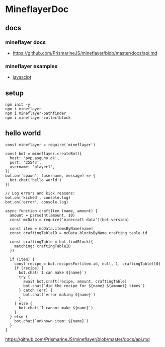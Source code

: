 # MineflayerDoc
## docs
### mineflayer docs
- https://github.com/PrismarineJS/mineflayer/blob/master/docs/api.md
### mineflayer examples
- [javascipt](https://github.com/PrismarineJS/mineflayer/tree/master/examples)
## setup
```
npm init -y
npm i mineflayer
npm i mineflayer-pathfinder
npm i mineflayer-collectblock
```
## hello world
```
const mineflayer = require('mineflayer')

const bot = mineflayer.createBot({
  host: 'pvp.asguho.dk',
  port: '25543',
  username: 'player1',
})
bot.on('spawn', (username, message) => {
  bot.chat('hello world')
})

// Log errors and kick reasons:
bot.on('kicked', console.log)
bot.on('error', console.log)
```
```
async function craftItem (name, amount) {
  amount = parseInt(amount, 10)
  const mcData = require('minecraft-data')(bot.version)

  const item = mcData.itemsByName[name]
  const craftingTableID = mcData.blocksByName.crafting_table.id

  const craftingTable = bot.findBlock({
    matching: craftingTableID
  })

  if (item) {
    const recipe = bot.recipesFor(item.id, null, 1, craftingTable)[0]
    if (recipe) {
      bot.chat(`I can make ${name}`)
      try {
        await bot.craft(recipe, amount, craftingTable)
        bot.chat(`did the recipe for ${name} ${amount} times`)
      } catch (err) {
        bot.chat(`error making ${name}`)
      }
    } else {
      bot.chat(`I cannot make ${name}`)
    }
  } else {
    bot.chat(`unknown item: ${name}`)
  }
}
```


https://github.com/PrismarineJS/mineflayer/blob/master/docs/api.md
